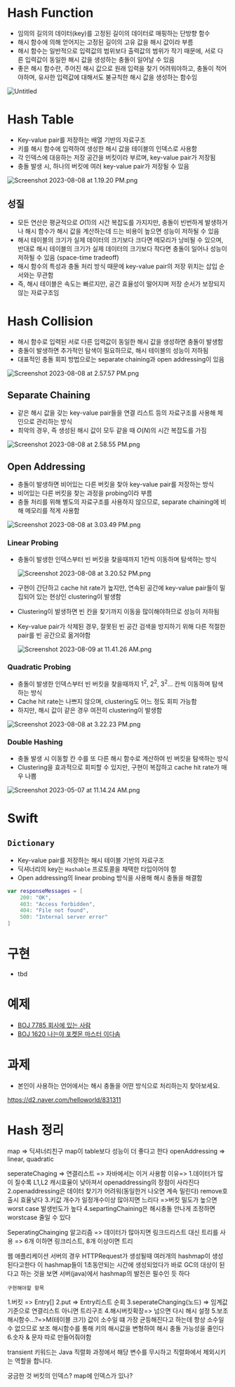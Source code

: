 # Hash Function

- 임의의 길의의 데이터(key)를 고정된 길이의 데이터로 매핑하는 단방향 함수
- 해시 함수에 의해 얻어지는 고정된 길이의 고유 값을 해시 값이라 부름
- 해시 함수는 일반적으로 입력값의 범위보다 출력값의 범위가 작기 때문에, 서로 다른 입력값이 동일한 해시 값을 생성하는 충돌이 일어날 수 있음
- 좋은 해시 함수란, 주어진 해시 값으로 원래 입력을 찾기 어려워야하고, 충돌이 적어야하며, 유사한 입력값에 대해서도 불규칙한 해시 값을 생성하는 함수임

![Untitled](https://s3-us-west-2.amazonaws.com/secure.notion-static.com/4bfad724-c720-49d6-85a0-4f0699c66e25/Untitled.png)

# Hash Table

- Key-value pair를 저장하는 배열 기반의 자료구조
- 키를 해시 함수에 입력하여 생성한 해시 값을 테이블의 인덱스로 사용함
- 각 인덱스에 대응하는 저장 공간을 버킷이라 부르며, key-value pair가 저장됨
- 충돌 발생 시, 하나의 버킷에 여러 key-value pair가 저장될 수 있음

![Screenshot 2023-08-08 at 1.19.20 PM.png](https://s3-us-west-2.amazonaws.com/secure.notion-static.com/3065e8ef-ef17-4b44-a8be-3b47f4230b2e/Screenshot_2023-08-08_at_1.19.20_PM.png)

## 성질

- 모든 연산은 평균적으로 $O(1)$의 시간 복잡도를 가지지만, 충돌이 빈번하게 발생하거나 해시 함수가 해시 값을 계산하는데 드는 비용이 높으면 성능이 저하될 수 있음
- 해시 테이블의 크기가 실제 데이터의 크기보다 크다면 메모리가 낭비될 수 있으며, 반대로 해시 테이블의 크기가 실제 데이터의 크기보다 작다면 충돌이 일어나 성능이 저하될 수 있음  (space-time tradeoff)
- 해시 함수의 특성과 충돌 처리 방식 때문에 key-value pair의 저장 위치는 삽입 순서와는 무관함
- 즉, 해시 테이블은 속도는 빠르지만, 공간 효율성이 떨어지며 저장 순서가 보장되지 않는 자료구조임

# Hash Collision

- 해시 함수로 입력된 서로 다른 입력값이 동일한 해시 값을 생성하면 충돌이 발생함
- 충돌이 발생하면 추가적인 탐색이 필요하므로, 해시 테이블의 성능이 저하됨
- 대표적인 충돌 회피 방법으로는 separate chaining과 open addressing이 있음

![Screenshot 2023-08-08 at 2.57.57 PM.png](https://s3-us-west-2.amazonaws.com/secure.notion-static.com/6308e54e-9651-427b-a994-5229c3ddf778/Screenshot_2023-08-08_at_2.57.57_PM.png)

## Separate Chaining

- 같은 해시 값을 갖는 key-value pair들을 연결 리스트 등의 자료구조를 사용해 체인으로 관리하는 방식
- 최악의 경우, 즉 생성된 해시 값이 모두 같을 때 $O(N)$의 시간 복잡도를 가짐

![Screenshot 2023-08-08 at 2.58.55 PM.png](https://s3-us-west-2.amazonaws.com/secure.notion-static.com/c58999c7-03c2-4202-8bc2-651b43c5d228/Screenshot_2023-08-08_at_2.58.55_PM.png)

## Open Addressing

- 충돌이 발생하면 비어있는 다른 버킷을 찾아 key-value pair를 저장하는 방식
- 비어있는 다른 버킷을 찾는 과정을 probing이라 부름
- 충돌 처리를 위해 별도의 자료구조를 사용하지 않으므로, separate chaining에 비해 메모리를 적게 사용함

![Screenshot 2023-08-08 at 3.03.49 PM.png](https://s3-us-west-2.amazonaws.com/secure.notion-static.com/c5323f72-e58a-45a8-bf9b-a66e6acaef78/Screenshot_2023-08-08_at_3.03.49_PM.png)

### **Linear Probing**

- 충돌이 발생한 인덱스부터 빈 버킷을 찾을때까지 1칸씩 이동하며 탐색하는 방식

  ![Screenshot 2023-08-08 at 3.20.52 PM.png](https://s3-us-west-2.amazonaws.com/secure.notion-static.com/6dd09da3-55dc-45ce-b729-0eaef16de223/Screenshot_2023-08-08_at_3.20.52_PM.png)

- 구현이 간단하고 cache hit rate가 높지만, 연속된 공간에 key-value pair들이 밀집되어 있는 현상인 clustering이 발생함
- Clustering이 발생하면 빈 칸을 찾기까지 이동을 많이해야하므로 성능이 저하됨
- Key-value pair가 삭제된 경우, 잘못된 빈 공간 검색을 방지하기 위해 다른 적절한 pair를 빈 공간으로 옮겨야함

  ![Screenshot 2023-08-09 at 11.41.26 AM.png](https://s3-us-west-2.amazonaws.com/secure.notion-static.com/8ed00658-aa04-4688-af36-108057e9737d/Screenshot_2023-08-09_at_11.41.26_AM.png)


### **Quadratic Probing**

- 충돌이 발생한 인덱스부터 빈 버킷을 찾을때까지 $1^2$, $2^2$, $3^2$… 칸씩 이동하며 탐색하는 방식
- Cache hit rate는 나쁘지 않으며, clustering도 어느 정도 회피 가능함
- 하지만, 해시 값이 같은 경우 여전히 clustering이 발생함

![Screenshot 2023-08-08 at 3.22.23 PM.png](https://s3-us-west-2.amazonaws.com/secure.notion-static.com/fda6223b-12ca-4f1f-969d-2d4629c9895a/Screenshot_2023-08-08_at_3.22.23_PM.png)

### **Double Hashing**

- 충돌 발생 시 이동할 칸 수를 또 다른 해시 함수로 계산하여 빈 버킷을 탐색하는 방식
- Clustering을 효과적으로 회피할 수 있지만, 구현이 복잡하고 cache hit rate가 매우 나쁨

![Screenshot 2023-05-07 at 11.14.24 AM.png](https://s3-us-west-2.amazonaws.com/secure.notion-static.com/ebb97290-0eef-43fd-b76c-d2cb77d7fa71/Screenshot_2023-05-07_at_11.14.24_AM.png)

# Swift

## `Dictionary`

- Key-value pair를 저장하는 해시 테이블 기반의 자료구조
- 딕셔너리의 key는 `Hashable` 프로토콜을 채택한 타입이어야 함
- Open addressing의 linear probing 방식을 사용해 해시 충돌을 해결함

```swift
var responseMessages = [
    200: "OK",
    403: "Access forbidden",
    404: "File not found",
    500: "Internal server error"
]
```

# 구현

- tbd

# 예제

- [BOJ 7785 회사에 있는 사람](https://www.acmicpc.net/problem/7785)
- [BOJ 1620 나는야 포켓몬 마스터 이다솜](https://www.acmicpc.net/problem/1620)

# 과제

- 본인이 사용하는 언어에서는 해시 충돌을 어떤 방식으로 처리하는지 찾아보세요.

https://d2.naver.com/helloworld/831311

# Hash 정리
map => 딕셔너리친구
map이 table보다 성능이 더 좋다고 한다
openAddressing => linear, quadratic


seperateChaging => 연결리스트  => 자바에서는 이거 사용함
이유=> 
1.데이터가 많이 질수록 L1,L2 캐시효율이 낮아져서 openaddressing의 장점이 사라진다 
2.openaddressing은 데이터 찾기가 어려워(동일한거 나오면 계속 밀린다) remove호출시 효율낮다
3.키값 개수가 일정개수이상 많아지면 느리다 =>버킷 밀도가 높으면 worst case 발생빈도가 높다
4.separtingChaining은 해시충돌 안나게 조정하면 worstcase 줄일 수 있다


SeperatingChainging 알고리즘
=> 데이터가 많아지면 링크드리스트 대신 트리를 사용
=> 6개 이하면 링크리스트, 8개 이상이면 트리

웹 애플리케이션 서버의 경우 HTTPRequest가 생성될때 여러개의 hashmap이 생성된다고한다
이 hashmap들이 1초동안되는 시간에 생성되었다가 바로 GC의 대상이 된다고 하는 것을 보면 
서버(java)에서 hashmap의 발전은 필수인 듯 하다


    구현해야할 항목
1.버킷 => Entry[]
2.put => Entry리스트 순회
3.seperateChanging(노드) => 임계값 기준으로 연결리스트 아니면 트리구조
4.해시버킷확장=> 넘으면 다시 해시 설정
5.보조해시함수...?=>M(테이블 크기) 값이 소수일 떄 가장 균등해진다고 하는데 항상 소수일 수 없으므로 보조 해시함수를 통해 키의 해시값을 변형하여 해시 충돌 가능성을 줄인다
6.숫자 & 문자 따로 만들어줘야함


transient 키워드는 Java 직렬화 과정에서 해당 변수를 무시하고 직렬화에서 제외시키는 역할을 합니다.

궁금한 것
버킷의 인덱스? map에 인덱스가 있나?


